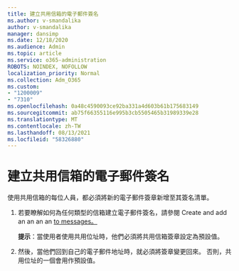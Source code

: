 ```yaml
---
title: 建立共用信箱的電子郵件簽名
ms.author: v-smandalika
author: v-smandalika
manager: dansimp
ms.date: 12/18/2020
ms.audience: Admin
ms.topic: article
ms.service: o365-administration
ROBOTS: NOINDEX, NOFOLLOW
localization_priority: Normal
ms.collection: Adm_O365
ms.custom:
- "1200009"
- "7310"
ms.openlocfilehash: 0a48c4590093ce92ba331a4d603b61b175683149
ms.sourcegitcommit: ab75f66355116e995b3cb5505465b31989339e28
ms.translationtype: MT
ms.contentlocale: zh-TW
ms.lasthandoff: 08/13/2021
ms.locfileid: "58326880"
---
```

# <a name="create-an-email-signature-for-a-shared-mailbox"></a>建立共用信箱的電子郵件簽名

使用共用信箱的每位人員，都必須將新的電子郵件簽章新增至其簽名清單。

1. 若要瞭解如何為任何類型的信箱建立電子郵件簽名，請參閱 Create and add an an an an [to messages。](https://support.office.com/article/8ee5d4f4-68fd-464a-a1c1-0e1c80bb27f2)

    **提示**：當使用者使用共用位址時，他們必須將共用信箱簽章設定為預設值。
1. 然後，當他們回到自己的電子郵件地址時，就必須將簽章變更回來。 否則，共用位址的一個會用作預設值。